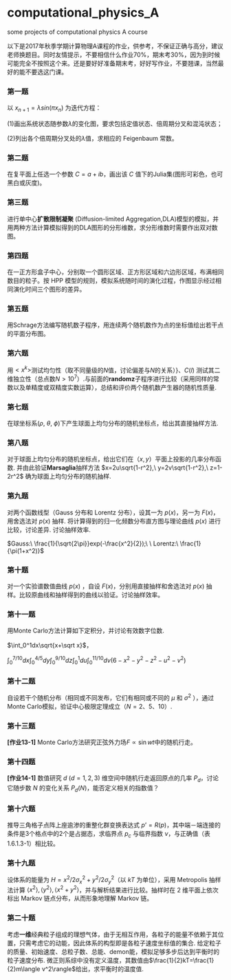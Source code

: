 # computational_physics_A
some projects of computational physics A course

以下是2017年秋季学期计算物理A课程的作业，供参考，不保证正确与高分，建议老师换题目。同时友情提示，不要相信什么作业70%，期末考30%，因为到时候可能完全不按照这个来。还是要好好准备期末考，好好写作业，不要翘课，当然最好的能不要选这门课。

### 第一题

以 $x_{n+1} = \lambda sin(\pi x_{n})$ 为迭代方程：

(1)画出系统状态随参数$\lambda$的变化图，要求包括定值状态、倍周期分叉和混沌状态；

(2)列出各个倍周期分叉处的$\lambda$值，求相应的 Feigenbaum 常数。


### 第二题

在复平面上任选一个参数 $C=a+ib$，画出该 $C$ 值下的Julia集(图形可彩色，也可黑白或灰度)。

### 第三题

进行单中心**扩散限制凝聚** (Diffusion-limited Aggregation,DLA)模型的模拟，并用两种方法计算模拟得到的DLA图形的分形维数，求分形维数时需要作出双对数图。

### 第四题

在一正方形盒子中心，分别取一个圆形区域、正方形区域和六边形区域，布满相同数目的粒子。按 HPP 模型的规则，模拟系统随时间的演化过程，作图显示经过相同演化时间三个图形的差异。 

### 第五题

用Schrage方法编写随机数子程序，用连续两个随机数作为点的坐标值绘出若干点的平面分布图。

### 第六题

用$<x^k>$测试均匀性（取不同量级的$N$值，讨论偏差与$N$的关系）}、$C(l)$ 测试其二维独立性（总点数$N > 10^7$）.与前面的**randomz**子程序进行比较（采用同样的常数以及单精度或双精度实数运算），总结和评价两个随机数产生器的随机性质量.

### 第七题

在球坐标系$(\rho,\ \theta,\ \phi)$下产生球面上均匀分布的随机坐标点，给出其直接抽样方法.

### 第八题

对于球面上均匀分布的随机坐标点，给出它们在$（x, y）$平面上投影的几率分布函数. 并由此验证**Marsaglia**抽样方法 $x=2u\sqrt{1-r^2},\ y=2v\sqrt{1-r^2},\ z=1-2r^2$ 确为球面上均匀分布的随机抽样. 

### 第九题

对两个函数线型（Gauss 分布和 Lorentz 分布），设其一为 $p(x)​$，另一为 $F(x)​$，用舍选法对 $p(x)​$ 抽样. 将计算得到的归一化频数分布直方图与理论曲线 $p(x)​$ 进行比较，讨论差异. 讨论抽样效率. 

$Gauss:\ \frac{1}{\sqrt{2\pi}}exp(-\frac{x^2}{2});\ \ Lorentz:\ \frac{1}{\pi(1+x^2)}$

### 第十题

对一个实验谱数值曲线 $p(x)$ ，自设 $F(x)$，分别用直接抽样和舍选法对 $p(x)$ 抽样。比较原曲线和抽样得到的曲线以验证。讨论抽样效率。

### 第十一题

用Monte Carlo方法计算如下定积分，并讨论有效数字位数. 

$\int_0^1dx\sqrt{x+\sqrt x}$，

$\int_0^{7/10}dx\int_0^{4/5}dy\int_0^{9/10}dz\int_0^1du\int_0^{11/10}dv(6-x^2-y^2-z^2-u^2-v^2)$

### 第十二题

自设若干个随机分布（相同或不同发布，它们有相同或不同的 $\mu$ 和 $\sigma^2$ ），通过Monte Carlo模拟，验证中心极限定理成立（$N =2、5、10$）.

### 第十三题

**[作业13-1]** Monte Carlo方法研究正弦外力场$F \propto \sin wt$中的随机行走。

### 第十四题

**[作业14-1]** 数值研究 $d\ (d=1,2,3)$ 维空间中随机行走返回原点的几率 $P_d$，讨论它随步数 $N$ 的变化关系 $P_d(N)$，能否定义相关的指数值？

### 第十六题

推导三角格子点阵上座逾渗的重整化群变换表达式 $p’ = R(p)$，其中端－端连接的条件是3个格点中的2个是占据态，求临界点 $p_c$ 与临界指数 $\nu$，与正确值（表1.6.1.3-1）相比较。

### 第十九题

设体系的能量为 $H=x^2/2\sigma_x^2+y^2/2\sigma_y^2$（以 $kT$ 为单位），采用 Metropolis 抽样法计算 $\langle x^2 \rangle,\langle y^2\rangle,\langle x^2+y^2\rangle$，并与解析结果进行比较。抽样时在 2 维平面上依次标出 Markov 链点分布，从而形象地理解 Markov 链。

### 第二十题

考虑**一维**经典粒子组成的理想气体，由于无相互作用，各粒子的能量不依赖于其位置，只需考虑它的动能，因此体系的构型即是各粒子速度坐标值的集合. 给定粒子的质量、初始速度、总粒子数、总能、demon能，模拟足够多步后达到平衡时的粒子速度分布. 微正则系综中没有定义温度，其数值由$\frac{1}{2}kT=\frac{1}{2}m\langle v^2\rangle$给出，求平衡时的温度值.  
